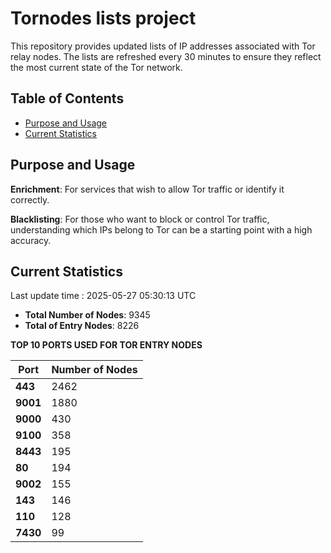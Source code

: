 # Tornodes lists project

This repository provides updated lists of IP addresses associated with Tor relay nodes. The lists are refreshed every 30 minutes to ensure they reflect the most current state of the Tor network.

## Table of Contents

- [Purpose and Usage](#purpose-and-usage)
- [Current Statistics](#current-statistics)


## Purpose and Usage

**Enrichment**: For services that wish to allow Tor traffic or identify it correctly.

**Blacklisting**: For those who want to block or control Tor traffic, understanding which IPs belong to Tor can be a starting point with a high accuracy.

## Current Statistics

Last update time : 2025-05-27 05:30:13 UTC

- **Total Number of Nodes**: 9345
- **Total of Entry Nodes**: 8226

**TOP 10 PORTS USED FOR TOR ENTRY NODES**

| **Port** | **Number of Nodes** |
|------|-----------------|
| **443**   | 2462  |
| **9001**   | 1880  |
| **9000**   | 430  |
| **9100**   | 358  |
| **8443**   | 195  |
| **80**   | 194  |
| **9002**   | 155  |
| **143**   | 146  |
| **110**   | 128  |
| **7430**   | 99  |

